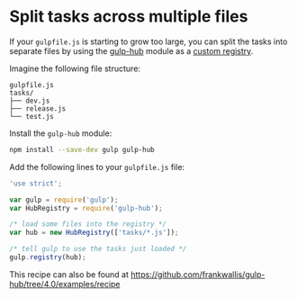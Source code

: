 # Split tasks across multiple files

If your `gulpfile.js` is starting to grow too large, you can split the tasks
into separate files by using the [gulp-hub](https://github.com/frankwallis/gulp-hub/tree/4.0)
module as a [custom registry](https://github.com/phated/undertaker#registryregistryinstance).

Imagine the following file structure:

```
gulpfile.js
tasks/
├── dev.js
├── release.js
└── test.js
```

Install the `gulp-hub` module:

```sh
npm install --save-dev gulp gulp-hub
```

Add the following lines to your `gulpfile.js` file:

```js
'use strict';

var gulp = require('gulp');
var HubRegistry = require('gulp-hub');

/* load some files into the registry */
var hub = new HubRegistry(['tasks/*.js']);

/* tell gulp to use the tasks just loaded */
gulp.registry(hub);
```

This recipe can also be found at https://github.com/frankwallis/gulp-hub/tree/4.0/examples/recipe
